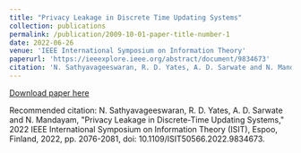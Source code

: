 ```yaml
---
title: "Privacy Leakage in Discrete Time Updating Systems"
collection: publications
permalink: /publication/2009-10-01-paper-title-number-1
date: 2022-06-26
venue: 'IEEE International Symposium on Information Theory'
paperurl: 'https://ieeexplore.ieee.org/abstract/document/9834673'
citation: 'N. Sathyavageeswaran, R. D. Yates, A. D. Sarwate and N. Mandayam, "Privacy Leakage in Discrete-Time Updating Systems," 2022 IEEE International Symposium on Information Theory (ISIT), Espoo, Finland, 2022, pp. 2076-2081, doi: 10.1109/ISIT50566.2022.9834673.'
---
```



[Download paper here](https://ieeexplore.ieee.org/stamp/stamp.jsp?tp=&arnumber=9834673)

Recommended citation: N. Sathyavageeswaran, R. D. Yates, A. D. Sarwate and N. Mandayam, "Privacy Leakage in Discrete-Time Updating Systems," 2022 IEEE International Symposium on Information Theory (ISIT), Espoo, Finland, 2022, pp. 2076-2081, doi: 10.1109/ISIT50566.2022.9834673.
